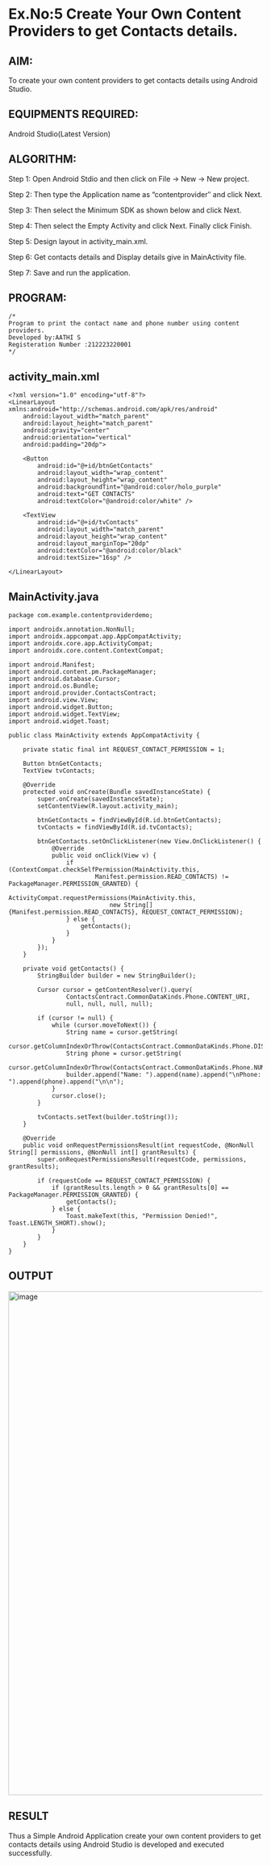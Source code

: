 
# Ex.No:5 Create Your Own Content Providers to get Contacts details.


## AIM:

To create your own content providers to get contacts details using Android Studio.

## EQUIPMENTS REQUIRED:

Android Studio(Latest Version)

## ALGORITHM:

Step 1: Open Android Stdio and then click on File -> New -> New project.

Step 2: Then type the Application name as “contentprovider″ and click Next. 

Step 3: Then select the Minimum SDK as shown below and click Next.

Step 4: Then select the Empty Activity and click Next. Finally click Finish.

Step 5: Design layout in activity_main.xml.

Step 6: Get contacts details and Display details give in MainActivity file.

Step 7: Save and run the application.

## PROGRAM:
```
/*
Program to print the contact name and phone number using content providers.
Developed by:AATHI S
Registeration Number :212223220001
*/
```
## activity_main.xml
```
<?xml version="1.0" encoding="utf-8"?>
<LinearLayout xmlns:android="http://schemas.android.com/apk/res/android"
    android:layout_width="match_parent"
    android:layout_height="match_parent"
    android:gravity="center"
    android:orientation="vertical"
    android:padding="20dp">

    <Button
        android:id="@+id/btnGetContacts"
        android:layout_width="wrap_content"
        android:layout_height="wrap_content"
        android:backgroundTint="@android:color/holo_purple"
        android:text="GET CONTACTS"
        android:textColor="@android:color/white" />

    <TextView
        android:id="@+id/tvContacts"
        android:layout_width="match_parent"
        android:layout_height="wrap_content"
        android:layout_marginTop="20dp"
        android:textColor="@android:color/black"
        android:textSize="16sp" />

</LinearLayout>
```
## MainActivity.java
```
package com.example.contentproviderdemo;

import androidx.annotation.NonNull;
import androidx.appcompat.app.AppCompatActivity;
import androidx.core.app.ActivityCompat;
import androidx.core.content.ContextCompat;

import android.Manifest;
import android.content.pm.PackageManager;
import android.database.Cursor;
import android.os.Bundle;
import android.provider.ContactsContract;
import android.view.View;
import android.widget.Button;
import android.widget.TextView;
import android.widget.Toast;

public class MainActivity extends AppCompatActivity {

    private static final int REQUEST_CONTACT_PERMISSION = 1;

    Button btnGetContacts;
    TextView tvContacts;

    @Override
    protected void onCreate(Bundle savedInstanceState) {
        super.onCreate(savedInstanceState);
        setContentView(R.layout.activity_main);

        btnGetContacts = findViewById(R.id.btnGetContacts);
        tvContacts = findViewById(R.id.tvContacts);

        btnGetContacts.setOnClickListener(new View.OnClickListener() {
            @Override
            public void onClick(View v) {
                if (ContextCompat.checkSelfPermission(MainActivity.this,
                        Manifest.permission.READ_CONTACTS) != PackageManager.PERMISSION_GRANTED) {
                    ActivityCompat.requestPermissions(MainActivity.this,
                            new String[]{Manifest.permission.READ_CONTACTS}, REQUEST_CONTACT_PERMISSION);
                } else {
                    getContacts();
                }
            }
        });
    }

    private void getContacts() {
        StringBuilder builder = new StringBuilder();

        Cursor cursor = getContentResolver().query(
                ContactsContract.CommonDataKinds.Phone.CONTENT_URI,
                null, null, null, null);

        if (cursor != null) {
            while (cursor.moveToNext()) {
                String name = cursor.getString(
                        cursor.getColumnIndexOrThrow(ContactsContract.CommonDataKinds.Phone.DISPLAY_NAME));
                String phone = cursor.getString(
                        cursor.getColumnIndexOrThrow(ContactsContract.CommonDataKinds.Phone.NUMBER));
                builder.append("Name: ").append(name).append("\nPhone: ").append(phone).append("\n\n");
            }
            cursor.close();
        }

        tvContacts.setText(builder.toString());
    }

    @Override
    public void onRequestPermissionsResult(int requestCode, @NonNull String[] permissions, @NonNull int[] grantResults) {
        super.onRequestPermissionsResult(requestCode, permissions, grantResults);

        if (requestCode == REQUEST_CONTACT_PERMISSION) {
            if (grantResults.length > 0 && grantResults[0] == PackageManager.PERMISSION_GRANTED) {
                getContacts();
            } else {
                Toast.makeText(this, "Permission Denied!", Toast.LENGTH_SHORT).show();
            }
        }
    }
}
```
## OUTPUT
<img width="1682" height="998" alt="image" src="https://github.com/user-attachments/assets/be757fdb-d96d-4c0d-855d-fb461c7890e5" />





## RESULT
Thus a Simple Android Application create your own content providers to get contacts details using Android Studio is developed and executed successfully.
